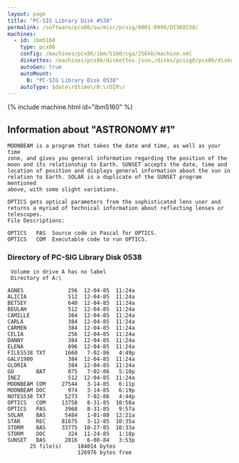 ```yaml
---
layout: page
title: "PC-SIG Library Disk #538"
permalink: /software/pcx86/sw/misc/pcsig/0001-0999/DISK0538/
machines:
  - id: ibm5160
    type: pcx86
    config: /machines/pcx86/ibm/5160/cga/256kb/machine.xml
    diskettes: /machines/pcx86/diskettes.json,/disks/pcsig0/pcx86/diskettes.json
    autoGen: true
    autoMount:
      B: "PC-SIG Library Disk 0538"
    autoType: $date\r$time\rB:\rDIR\r
---
```


{% include machine.html id="ibm5160" %}

## Information about "ASTRONOMY #1"

    MOONBEAM is a program that takes the date and time, as well as your time
    zone, and gives you general information regarding the position of the
    moon and its relationship to Earth. SUNSET accepts the date, time and
    location of position and displays general information about the sun in
    relation to Earth. SOLAR is a duplicate of the SUNSET program mentioned
    above, with some slight variations.
    
    OPTICS gets optical parameters from the sophisticated lens user and
    returns a myriad of technical information about reflecting lenses or
    telescopes.
    File Descriptions:
    
    OPTICS   PAS  Source code in Pascal for OPTICS.
    OPTICS   COM  Executable code to run OPTICS.

### Directory of PC-SIG Library Disk 0538

     Volume in drive A has no label
     Directory of A:\

    AGNES              256  12-04-85  11:24a
    ALICIA             512  12-04-85  11:24a
    BETSEY             640  12-04-85  11:24a
    BEULAH             512  12-04-85  11:24a
    CAMILLE            384  12-04-85  11:24a
    CARLA              384  12-04-85  11:24a
    CARMEN             384  12-04-85  11:24a
    CELIA              256  12-04-85  11:24a
    DANNY              384  12-04-85  11:24a
    ELENA              896  12-04-85  11:24a
    FILES538 TXT      1660   7-02-86   4:49p
    GALV1900           384  12-04-85  11:24a
    GLORIA             384  12-04-85  11:24a
    GO       BAT       875   7-02-86   5:10p
    INEZ               512  12-04-85  11:24a
    MOONBEAM COM     27544   3-14-85   6:11p
    MOONBEAM DOC       974   3-14-85   6:19p
    NOTES538 TXT      5273   7-02-86   4:44p
    OPTICS   COM     13758   8-31-85  10:58a
    OPTICS   PAS      3968   8-31-85   9:57a
    SOLAR    BAS      5484   1-01-80  12:21a
    STAR     REC     81675   3-12-85  10:35a
    STORM    BAS     33775  10-27-85  10:33a
    STORM    DOC       324  11-24-85   1:18p
    SUNSET   BAS      2816   6-08-84   3:53p
           25 file(s)     184014 bytes
                          126976 bytes free
